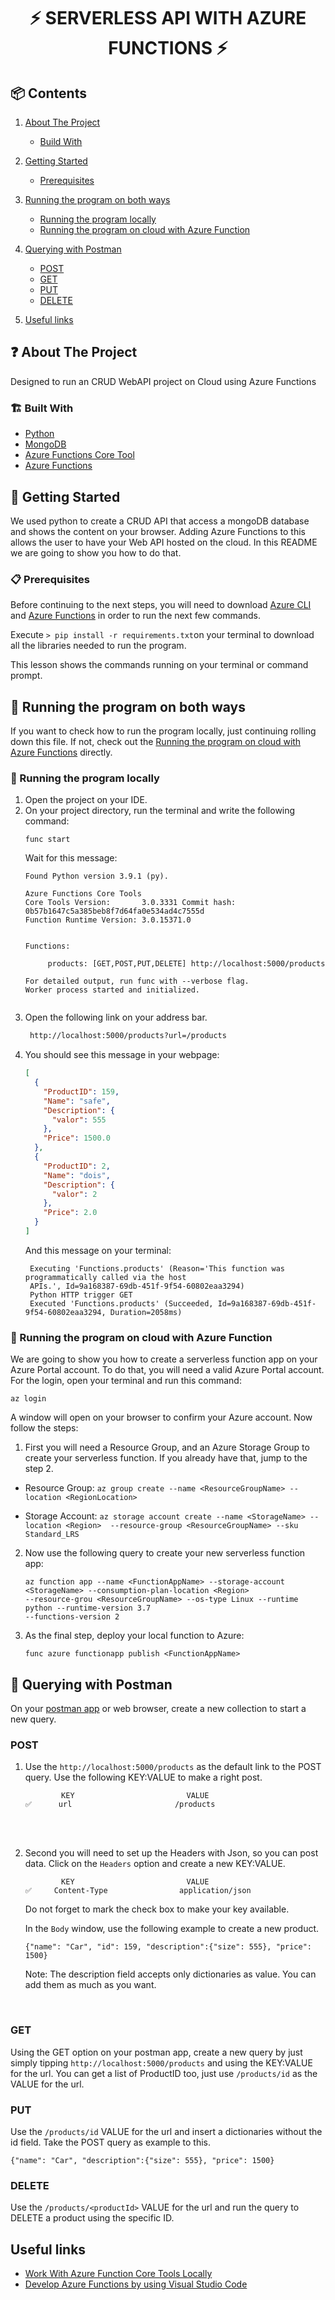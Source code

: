 <h1 style="text-align: center;"> ⚡ SERVERLESS API WITH AZURE FUNCTIONS ⚡  </h1>

## 📦 Contents
1. [About The Project](#-about-the-project)
    * [Build With](#-built-with)
    
2. [Getting Started](#-getting-started)
    * [Prerequisites](#-prerequisites)
   
3. [Running the program on both ways](#-running-the-program-on-both-ways)
   * [Running the program locally](#-running-the-program-locally)
   * [Running the program on cloud with Azure Function](#-running-the-program-on-cloud-with-azure-function)
   
    
4. [Querying with Postman](#-querying-with-postman)
    * [POST](#post)
    * [GET](#get)
    * [PUT](#put)
    * [DELETE](#delete)
   
5. [Useful links](#useful-links)



## ❓ About The Project

Designed to run an CRUD WebAPI project on Cloud using Azure Functions

### 🏗️ Built With

* [Python](https://www.python.org)
* [MongoDB](https://www.mongodb.com)
* [Azure Functions Core Tool](https://www.npmjs.com/package/azure-functions-core-tools)
* [Azure Functions](https://azure.microsoft.com/pt-br/services/functions/)

## 🏁 Getting Started

We used python to create a CRUD API that access a mongoDB database and shows the content on your browser. Adding
Azure Functions to this allows the user to have your Web API hosted on the cloud. In this README we are going to 
show you how to do that.

### 📋 Prerequisites

Before continuing to the next steps, you will need to download
[Azure CLI](https://docs.microsoft.com/pt-br/cli/azure/install-azure-cli-windows?tabs=azure-cli) and 
[Azure Functions](https://docs.microsoft.com/pt-br/azure/azure-functions/functions-run-local?tabs=windows%2Ccsharp%2Cbash#v2) in order
to run the next few commands.

Execute ```> pip install -r requirements.txt```on your terminal to download all the libraries 
needed to run the program. 

This lesson shows the commands running on your terminal or command prompt. 

## 💾 Running the program on both ways
If you want to check how to run the program locally, just continuing rolling down this file. If not, check
out the [Running the program on cloud with Azure Functions](#-running-the-program-on-cloud-with-azure-function)
directly.

### 💾 Running the program locally

1. Open the project on your IDE.
2. On your project directory, run the terminal and write the following command:
   ```shell
   func start
   ```
   Wait for this message:
   ```shell
   Found Python version 3.9.1 (py).

   Azure Functions Core Tools
   Core Tools Version:       3.0.3331 Commit hash: 0b57b1647c5a385beb8f7d64fa0e534ad4c7555d
   Function Runtime Version: 3.0.15371.0


   Functions:

        products: [GET,POST,PUT,DELETE] http://localhost:5000/products

   For detailed output, run func with --verbose flag.
   Worker process started and initialized.


   ```
3. Open the following link on your address bar.
   ```html
    http://localhost:5000/products?url=/products
   ```
4. You should see this message in your webpage:
   ```json
   [
     {
       "ProductID": 159, 
       "Name": "safe", 
       "Description": {
         "valor": 555
       }, 
       "Price": 1500.0
     }, 
     {
       "ProductID": 2, 
       "Name": "dois", 
       "Description": {
         "valor": 2
       }, 
       "Price": 2.0
     }
   ]
   ```
   And this message on your terminal:
   ```shell
    Executing 'Functions.products' (Reason='This function was programmatically called via the host 
    APIs.', Id=9a168387-69db-451f-9f54-60802eaa3294)
    Python HTTP trigger GET
    Executed 'Functions.products' (Succeeded, Id=9a168387-69db-451f-9f54-60802eaa3294, Duration=2058ms)
   ```
   
### 💾 Running the program on cloud with Azure Function
We are going to show you how to create a serverless function app on your Azure Portal account. To do that, you will need 
a valid Azure Portal account. For the login, open your terminal and run this command:
```shell
az login
```
A window will open on your browser to confirm your Azure account. Now follow the steps:

1. First you will need a Resource Group, and an Azure Storage Group to create your serverless function. 
   If you already have that, jump to the step 2.
*  Resource Group: `az group create --name <ResourceGroupName> --location <RegionLocation>`
   

* Storage Account: `az storage account create --name <StorageName> --location <Region> 
  --resource-group <ResourceGroupName> --sku Standard_LRS`
  
2. Now use the following query to create your new serverless function app:
   ```shell
   az function app --name <FunctionAppName> --storage-account <StorageName> --consumption-plan-location <Region>
   --resource-grou <ResourceGroupName> --os-type Linux --runtime python --runtime-version 3.7
   --functions-version 2   
   ```
3. As the final step, deploy your local function to Azure:
   ```shell
   func azure functionapp publish <FunctionAppName>
   ```
## 📝 Querying with Postman
On your [postman app](https://www.postman.com/downloads/) or web browser, create a 
new collection to start a new query.


### POST


1. Use the `http://localhost:5000/products` as the default link to the POST query. Use the following KEY:VALUE 
to make a right post.

   ```
           KEY                         VALUE  
   ✅      url                       /products
   ```
   <br>
   <br>
   
2. Second you will need to set up the Headers with Json, so you can post data. Click 
on the ```Headers``` option and create a new KEY:VALUE.
   ```
           KEY                         VALUE  
   ✅     Content-Type                application/json
   ```
   Do not forget to mark the check box to make your key available. 
   
   In the ```Body``` window, use the following example to create a new product.
   
   ```
   {"name": "Car", "id": 159, "description":{"size": 555}, "price": 1500}
   ```
   Note: The description field accepts only dictionaries as value. You can add them as much 
   as you want.

   <br>

### GET


Using the GET option on your postman app, create a new query by just simply tipping 
```http://localhost:5000/products``` and using the KEY:VALUE for the url.
You can get a list of ProductID too, just use ```/products/id``` as the VALUE for the url.


### PUT

Use the ```/products/id``` VALUE for the url and insert a dictionaries without the id field. Take the POST query
as example to this.
   ```
   {"name": "Car", "description":{"size": 555}, "price": 1500}
   ```


### DELETE

Use the ```/products/<productId>``` VALUE for the url and run the query to DELETE a product using the
specific ID.

## Useful links
* [Work With Azure Function Core Tools Locally](http://docs.microsoft.com/pt-br/azure/azure-functions/functions-run-local?tabs=windows%2Cpython%2Cbash)
* [Develop Azure Functions by using Visual Studio Code](https://docs.microsoft.com/pt-br/azure/azure-functions/functions-develop-vs-code?tabs=csharp)